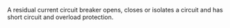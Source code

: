 A residual current circuit breaker opens, closes or isolates a circuit and has short circuit and overload protection.